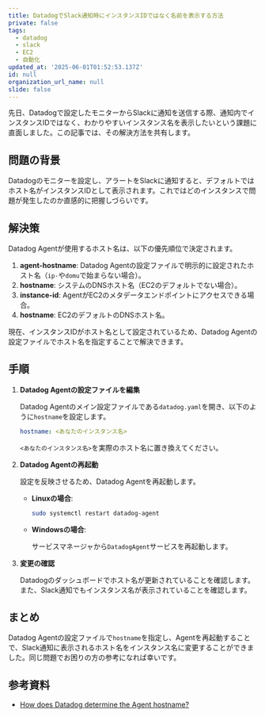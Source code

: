 ```yaml
---
title: DatadogでSlack通知時にインスタンスIDではなく名前を表示する方法
private: false
tags:
  - datadog
  - slack
  - EC2
  - 自動化
updated_at: '2025-06-01T01:52:53.137Z'
id: null
organization_url_name: null
slide: false
---
```


先日、Datadogで設定したモニターからSlackに通知を送信する際、通知内でインスタンスIDではなく、わかりやすいインスタンス名を表示したいという課題に直面しました。この記事では、その解決方法を共有します。

## 問題の背景

Datadogのモニターを設定し、アラートをSlackに通知すると、デフォルトではホスト名がインスタンスIDとして表示されます。これではどのインスタンスで問題が発生したのか直感的に把握しづらいです。

## 解決策

Datadog Agentが使用するホスト名は、以下の優先順位で決定されます。

1. **agent-hostname**: Datadog Agentの設定ファイルで明示的に設定されたホスト名（`ip-`や`domu`で始まらない場合）。
2. **hostname**: システムのDNSホスト名（EC2のデフォルトでない場合）。
3. **instance-id**: AgentがEC2のメタデータエンドポイントにアクセスできる場合。
4. **hostname**: EC2のデフォルトのDNSホスト名。

現在、インスタンスIDがホスト名として設定されているため、Datadog Agentの設定ファイルでホスト名を指定することで解決できます。

## 手順

1. **Datadog Agentの設定ファイルを編集**

    Datadog Agentのメイン設定ファイルである`datadog.yaml`を開き、以下のように`hostname`を設定します。

    ```yaml
    hostname: <あなたのインスタンス名>
    ```

    `<あなたのインスタンス名>`を実際のホスト名に置き換えてください。

2. **Datadog Agentの再起動**

    設定を反映させるため、Datadog Agentを再起動します。

    - **Linuxの場合**:

        ```bash
        sudo systemctl restart datadog-agent
        ```

    - **Windowsの場合**:

        サービスマネージャから`DatadogAgent`サービスを再起動します。

3. **変更の確認**

    Datadogのダッシュボードでホスト名が更新されていることを確認します。また、Slack通知でもインスタンス名が表示されていることを確認します。

## まとめ

Datadog Agentの設定ファイルで`hostname`を指定し、Agentを再起動することで、Slack通知に表示されるホスト名をインスタンス名に変更することができました。同じ問題でお困りの方の参考になれば幸いです。

## 参考資料

- [How does Datadog determine the Agent hostname?](https://docs.datadoghq.com/agent/faq/how-datadog-agent-determines-the-hostname/)

